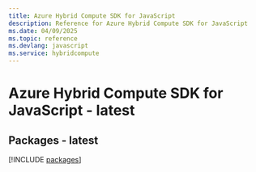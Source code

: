 ```yaml
---
title: Azure Hybrid Compute SDK for JavaScript
description: Reference for Azure Hybrid Compute SDK for JavaScript
ms.date: 04/09/2025
ms.topic: reference
ms.devlang: javascript
ms.service: hybridcompute
---
```

# Azure Hybrid Compute SDK for JavaScript - latest
## Packages - latest
[!INCLUDE [packages](hybrid-compute-index.md)]